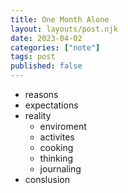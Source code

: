 ```yaml
---
title: One Month Alone
layout: layouts/post.njk
date: 2023-04-02
categories: ["note"]
tags: post
published: false
---
```

- reasons
- expectations
- reality
	- enviroment
	- activites
	- cooking
	- thinking
	- journaling
- conslusion

